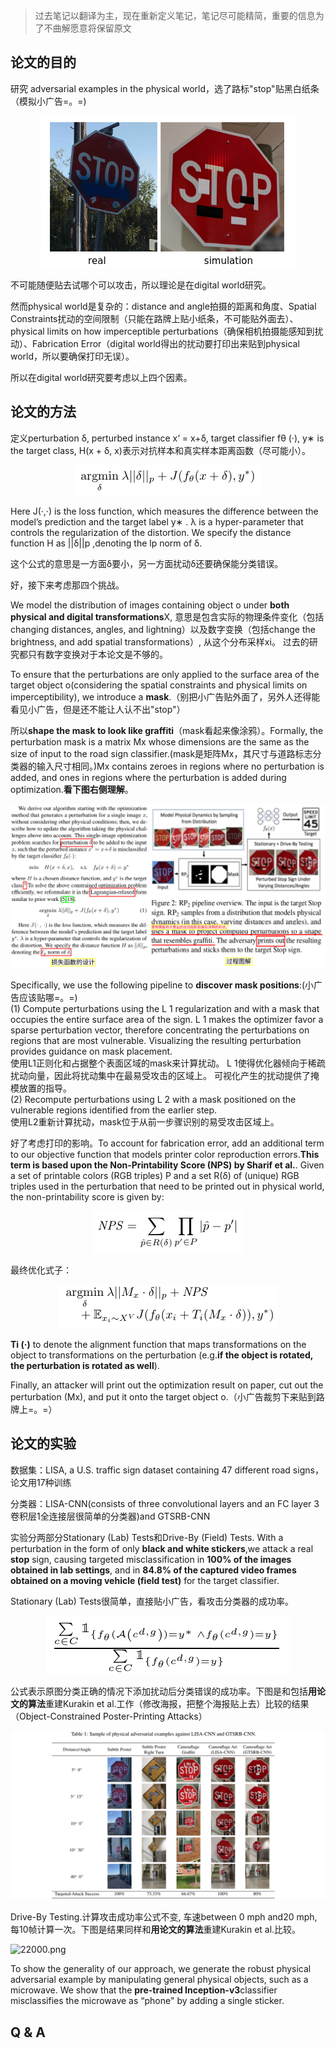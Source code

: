 > 过去笔记以翻译为主，现在重新定义笔记，笔记尽可能精简，重要的信息为了不曲解愿意将保留原文

## 论文的目的

研究 adversarial examples in the physical world，选了路标"stop"贴黑白纸条（模拟小广告=。=)

<div align=center><img src="/images/22333.png"/></div>

不可能随便贴去试哪个可以攻击，所以理论是在digital world研究。

然而physical world是复杂的：distance and angle拍摄的距离和角度、Spatial Constraints扰动的空间限制（只能在路牌上贴小纸条，不可能贴外面去）、physical limits on how imperceptible perturbations（确保相机拍摄能感知到扰动）、Fabrication Error（digital world得出的扰动要打印出来贴到physical world，所以要确保打印无误）。

所以在digital world研究要考虑以上四个因素。

## 论文的方法

定义perturbation δ, perturbed instance x‘ = x+δ, target classifier fθ (·), y∗ is the target class, H(x + δ, x)表示对抗样本和真实样本距离函数（尽可能小）。

<div align=center><img src="/images/22444.png"/></div>

Here J(·,·) is the loss function, which measures the difference between the model’s prediction and the target label y∗ . λ is a hyper-parameter that controls the regularization of the distortion. We specify the distance function H as ||δ||p ,denoting the lp norm of δ.

这个公式的意思是一方面δ要小，另一方面扰动δ还要确保能分类错误。

好，接下来考虑那四个挑战。

We model the distribution of images containing object o under **both physical and digital transformations**X, 意思是包含实际的物理条件变化（包括changing distances, angles, and lightning）以及数字变换（包括change the brightness, and add spatial transformations）, 从这个分布采样xi。 过去的研究都只有数字变换对于本论文是不够的。

To ensure that the perturbations are only applied to the surface area of the target object o(considering the spatial constraints and physical limits on imperceptibility), we introduce a **mask**.（别把小广告贴外面了，另外人还得能看见小广告，但是还不能让人认不出"stop"）

所以**shape the mask to look like graffiti**（mask看起来像涂鸦）。Formally, the perturbation mask is a matrix Mx whose dimensions are the same as the size of input to the road sign classifier.(mask是矩阵Mx，其尺寸与道路标志分类器的输入尺寸相同。)Mx contains zeroes in regions where no perturbation is added, and ones in regions where the perturbation is added during optimization.**看下图右侧理解**。

<div align=center><img src="/images/Screenshot from 2018-09-13 20-33-59.png"/></div>

Specifically, we use the following pipeline to **discover mask positions**:(小广告应该贴哪=。=)      
(1) Compute perturbations using the L 1 regularization and with a mask that occupies the entire surface area of the sign. L 1 makes the optimizer favor a sparse perturbation vector, therefore concentrating the perturbations on regions that are most vulnerable. Visualizing the resulting perturbation provides guidance on mask placement.   
使用L1正则化和占据整个表面区域的mask来计算扰动。 L 1使得优化器倾向于稀疏扰动向量，因此将扰动集中在最易受攻击的区域上。 可视化产生的扰动提供了掩模放置的指导。     
(2) Recompute perturbations using L 2 with a mask positioned on the vulnerable regions identified from the earlier step.  
使用L2重新计算扰动，mask位于从前一步骤识别的易受攻击区域上。

好了考虑打印的影响。To account for fabrication error, add an additional term to our objective function that models printer color reproduction errors.**This term is based upon the Non-Printability Score (NPS) by Sharif et al.**. Given a set of printable colors (RGB triples) P and a set R(δ) of (unique) RGB
triples used in the perturbation that need to be printed out in physical world, the non-printability score is given by:

<div align=center><img src="/images/22555.png"/></div>

最终优化式子：

<div align=center><img src="/images/22666.png"/></div>

**Ti (·)** to denote the alignment function that maps transformations on the object to transformations on the perturbation (e.g.**if the object is rotated, the perturbation is rotated as well**).

Finally, an attacker will print out the optimization result on paper, cut out the perturbation (Mx), and put it onto the target object o.（小广告裁剪下来贴到路牌上=。=）

## 论文的实验

数据集：LISA, a U.S. traffic sign dataset containing 47 different road signs，论文用17种训练

分类器：LISA-CNN(consists of three convolutional layers and an FC layer 3卷积层1全连接层很简单的分类器)and GTSRB-CNN

实验分两部分Stationary (Lab) Tests和Drive-By (Field) Tests. With a perturbation in the form of only **black and white stickers**,we attack a real **stop** sign, causing targeted misclassification in **100% of the images obtained in lab settings**, and in **84.8% of the captured video frames obtained on a moving vehicle (field test)** for the target classifier.

Stationary (Lab) Tests很简单，直接贴小广告，看攻击分类器的成功率。

<div align=center><img src="/images/22777.png"/></div>

公式表示原图分类正确的情况下添加扰动后分类错误的成功率。下图是和包括**用论文的算法**重建Kurakin et al.工作（修改海报，把整个海报贴上去）比较的结果（Object-Constrained Poster-Printing Attacks）

![22999.png](/images/22999.png)

Drive-By Testing.计算攻击成功率公式不变, 车速between 0 mph and20 mph, 每10帧计算一次。下图是结果同样和**用论文的算法**重建Kurakin et al.比较。

![22000.png]({{site.baseurl}}/images/22000.png)

To show the generality of our approach, we generate the robust physical adversarial example by manipulating general physical objects, such as a microwave. We show that the **pre-trained Inception-v3**classifier misclassifies the microwave as “phone" by adding a single sticker.

## Q & A

